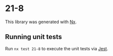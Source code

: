 # 21-8

This library was generated with [Nx](https://nx.dev).

## Running unit tests

Run `nx test 21-8` to execute the unit tests via [Jest](https://jestjs.io).
